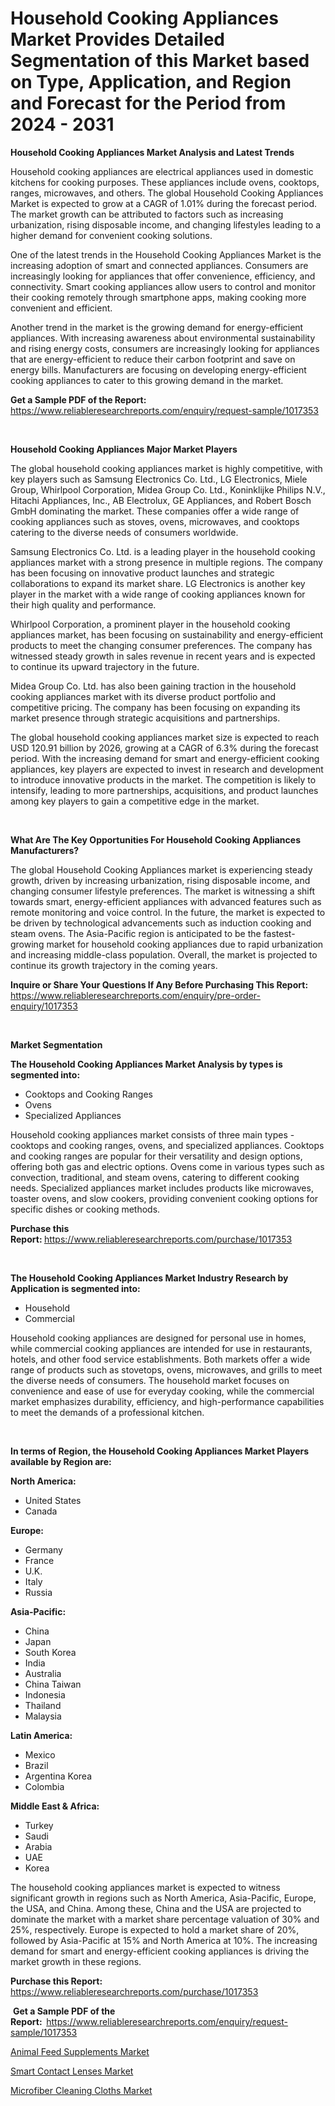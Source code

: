 <p><h1>Household Cooking Appliances Market Provides Detailed Segmentation of this Market based on Type, Application, and Region and Forecast for the Period from 2024 - 2031</h1></p><p><strong>Household Cooking Appliances Market Analysis and Latest Trends</strong></p>
<p><p>Household cooking appliances are electrical appliances used in domestic kitchens for cooking purposes. These appliances include ovens, cooktops, ranges, microwaves, and others. The global Household Cooking Appliances Market is expected to grow at a CAGR of 1.01% during the forecast period. The market growth can be attributed to factors such as increasing urbanization, rising disposable income, and changing lifestyles leading to a higher demand for convenient cooking solutions.</p><p>One of the latest trends in the Household Cooking Appliances Market is the increasing adoption of smart and connected appliances. Consumers are increasingly looking for appliances that offer convenience, efficiency, and connectivity. Smart cooking appliances allow users to control and monitor their cooking remotely through smartphone apps, making cooking more convenient and efficient.</p><p>Another trend in the market is the growing demand for energy-efficient appliances. With increasing awareness about environmental sustainability and rising energy costs, consumers are increasingly looking for appliances that are energy-efficient to reduce their carbon footprint and save on energy bills. Manufacturers are focusing on developing energy-efficient cooking appliances to cater to this growing demand in the market.</p></p>
<p><strong>Get a Sample PDF of the Report:&nbsp;</strong> <a href="https://www.reliableresearchreports.com/enquiry/request-sample/1017353">https://www.reliableresearchreports.com/enquiry/request-sample/1017353</a></p>
<p>&nbsp;</p>
<p><strong>Household Cooking Appliances Major Market Players</strong></p>
<p><p>The global household cooking appliances market is highly competitive, with key players such as Samsung Electronics Co. Ltd., LG Electronics, Miele Group, Whirlpool Corporation, Midea Group Co. Ltd., Koninklijke Philips N.V., Hitachi Appliances, Inc., AB Electrolux, GE Appliances, and Robert Bosch GmbH dominating the market. These companies offer a wide range of cooking appliances such as stoves, ovens, microwaves, and cooktops catering to the diverse needs of consumers worldwide.</p><p>Samsung Electronics Co. Ltd. is a leading player in the household cooking appliances market with a strong presence in multiple regions. The company has been focusing on innovative product launches and strategic collaborations to expand its market share. LG Electronics is another key player in the market with a wide range of cooking appliances known for their high quality and performance.</p><p>Whirlpool Corporation, a prominent player in the household cooking appliances market, has been focusing on sustainability and energy-efficient products to meet the changing consumer preferences. The company has witnessed steady growth in sales revenue in recent years and is expected to continue its upward trajectory in the future.</p><p>Midea Group Co. Ltd. has also been gaining traction in the household cooking appliances market with its diverse product portfolio and competitive pricing. The company has been focusing on expanding its market presence through strategic acquisitions and partnerships.</p><p>The global household cooking appliances market size is expected to reach USD 120.91 billion by 2026, growing at a CAGR of 6.3% during the forecast period. With the increasing demand for smart and energy-efficient cooking appliances, key players are expected to invest in research and development to introduce innovative products in the market. The competition is likely to intensify, leading to more partnerships, acquisitions, and product launches among key players to gain a competitive edge in the market.</p></p>
<p>&nbsp;</p>
<p><strong>What Are The Key Opportunities For Household Cooking Appliances Manufacturers?</strong></p>
<p><p>The global Household Cooking Appliances market is experiencing steady growth, driven by increasing urbanization, rising disposable income, and changing consumer lifestyle preferences. The market is witnessing a shift towards smart, energy-efficient appliances with advanced features such as remote monitoring and voice control. In the future, the market is expected to be driven by technological advancements such as induction cooking and steam ovens. The Asia-Pacific region is anticipated to be the fastest-growing market for household cooking appliances due to rapid urbanization and increasing middle-class population. Overall, the market is projected to continue its growth trajectory in the coming years.</p></p>
<p><strong>Inquire or Share Your Questions If Any Before Purchasing This Report:</strong> <a href="https://www.reliableresearchreports.com/enquiry/pre-order-enquiry/1017353">https://www.reliableresearchreports.com/enquiry/pre-order-enquiry/1017353</a></p>
<p>&nbsp;</p>
<p><strong>Market Segmentation</strong></p>
<p><strong>The Household Cooking Appliances Market Analysis by types is segmented into:</strong></p>
<p><ul><li>Cooktops and Cooking Ranges</li><li>Ovens</li><li>Specialized Appliances</li></ul></p>
<p><p>Household cooking appliances market consists of three main types - cooktops and cooking ranges, ovens, and specialized appliances. Cooktops and cooking ranges are popular for their versatility and design options, offering both gas and electric options. Ovens come in various types such as convection, traditional, and steam ovens, catering to different cooking needs. Specialized appliances market includes products like microwaves, toaster ovens, and slow cookers, providing convenient cooking options for specific dishes or cooking methods.</p></p>
<p><strong>Purchase this Report:&nbsp;</strong><a href="https://www.reliableresearchreports.com/purchase/1017353">https://www.reliableresearchreports.com/purchase/1017353</a></p>
<p>&nbsp;</p>
<p><strong>The Household Cooking Appliances Market Industry Research by Application is segmented into:</strong></p>
<p><ul><li>Household</li><li>Commercial</li></ul></p>
<p><p>Household cooking appliances are designed for personal use in homes, while commercial cooking appliances are intended for use in restaurants, hotels, and other food service establishments. Both markets offer a wide range of products such as stovetops, ovens, microwaves, and grills to meet the diverse needs of consumers. The household market focuses on convenience and ease of use for everyday cooking, while the commercial market emphasizes durability, efficiency, and high-performance capabilities to meet the demands of a professional kitchen.</p></p>
<p>&nbsp;</p>
<p><strong>In terms of Region, the Household Cooking Appliances Market Players available by Region are:</strong></p>
<p>
    <p> <strong> North America: </strong>
        <ul>
            <li>United States</li>
            <li>Canada</li>
        </ul>
        </p> 
    <p> <strong> Europe: </strong>
        <ul>
            <li>Germany</li>
            <li>France</li>
            <li>U.K.</li>
            <li>Italy</li>
            <li>Russia</li>
        </ul>
        </p> 
    <p> <strong> Asia-Pacific: </strong>
        <ul>
            <li>China</li>
            <li>Japan</li>
            <li>South Korea</li>
            <li>India</li>
            <li>Australia</li>
            <li>China Taiwan</li>
            <li>Indonesia</li>
            <li>Thailand</li>
            <li>Malaysia</li>
        </ul>
        </p> 
    <p> <strong> Latin America: </strong>
        <ul>
            <li>Mexico</li>
            <li>Brazil</li>
            <li>Argentina Korea</li>
            <li>Colombia</li>
        </ul>
        </p> 
    <p> <strong> Middle East & Africa: </strong>
        <ul>
            <li>Turkey</li>
            <li>Saudi</li>
            <li>Arabia</li>
            <li>UAE</li>
            <li>Korea</li>
        </ul>
    </p>
    </p>
<p><p>The household cooking appliances market is expected to witness significant growth in regions such as North America, Asia-Pacific, Europe, the USA, and China. Among these, China and the USA are projected to dominate the market with a market share percentage valuation of 30% and 25%, respectively. Europe is expected to hold a market share of 20%, followed by Asia-Pacific at 15% and North America at 10%. The increasing demand for smart and energy-efficient cooking appliances is driving the market growth in these regions.</p></p>
<p><strong>Purchase this Report: </strong><a href="https://www.reliableresearchreports.com/purchase/1017353">https://www.reliableresearchreports.com/purchase/1017353</a></p>
<p>&nbsp;<strong>Get a Sample PDF of the Report:&nbsp;&nbsp;</strong><a href="https://www.reliableresearchreports.com/enquiry/request-sample/1017353">https://www.reliableresearchreports.com/enquiry/request-sample/1017353</a></p>
<p><strong></strong></p>
<p><p><a href="https://fearless-okapi-6c8.notion.site/Animal-Feed-Supplements-Market-A-Comprehensive-Report-of-its-Market-Share-Growth-Trends-2024-20-388158671b924971b9f5131b1290c4bd">Animal Feed Supplements Market</a></p><p><a href="https://github.com/GroverBarry/Market-Research-Report-List-4/blob/main/smart-contact-lenses-market.md">Smart Contact Lenses Market</a></p><p><a href="https://github.com/kathiaseamanalvaradovlprc2h/Market-Research-Report-List-1/blob/main/microfiber-cleaning-cloths-market.md">Microfiber Cleaning Cloths Market</a></p></p>